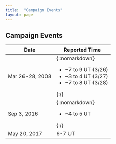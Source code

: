 ```yaml
---
title:  "Campaign Events"
layout: page
---
```


## Campaign Events

| Date             | Reported Time |
|------------------|---------------|
| Mar 26-28, 2008  | {::nomarkdown}<ul><li>~7 to 9 UT (3/26)</li><li>~3 to 4 UT (3/27)</li><li>~7 to 8 UT (3/28)</li></ul>{:/}     |
| Sep 3, 2016      | {::nomarkdown}<ul><li>~4 to 5 UT</li></ul>{:/}        |
| May 20, 2017     | 6-7 UT        |
